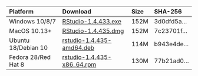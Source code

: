 
| Platform            | Download                                                                                                                                                              | Size | SHA-256                                                                                                              |
| :------------------ | :-------------------------------------------------------------------------------------------------------------------------------------------------------------------- | :--- | :------------------------------------------------------------------------------------------------------------------- |
| Windows 10/8/7      | <a href="https://s3.amazonaws.com/rstudio-ide-build/desktop/windows/RStudio-1.4.433.exe"><i class="fa fa-download"></i> RStudio-1.4.433.exe</a>                       | 152M | <span class="sha256" data-sha256="3d0dfd5a59e765bcab8e2e274ab0ff650cebe3bf95273faa6de657c6b84ecdb3">3d0dfd5a…</span> |
| MacOS 10.13+        | <a href="https://s3.amazonaws.com/rstudio-ide-build/desktop/macos/RStudio-1.4.435.dmg"><i class="fa fa-download"></i> RStudio-1.4.435.dmg</a>                         | 152M | <span class="sha256" data-sha256="7c23701fdc211a78ad276723b8993d3808820f6bafb71019a27ece0288b83266">7c23701f…</span> |
| Ubuntu 18/Debian 10 | <a href="https://s3.amazonaws.com/rstudio-ide-build/desktop/bionic/amd64/rstudio-1.4.435-amd64.deb"><i class="fa fa-download"></i> rstudio-1.4.435-amd64.deb</a>      | 114M | <span class="sha256" data-sha256="b943e4def84419f37af37126be496ac7176686357bbfcd53b528be936e0d51c2">b943e4de…</span> |
| Fedora 28/Red Hat 8 | <a href="https://s3.amazonaws.com/rstudio-ide-build/desktop/centos8/x86_64/rstudio-1.4.435-x86_64.rpm"><i class="fa fa-download"></i> rstudio-1.4.435-x86\_64.rpm</a> | 130M | <span class="sha256" data-sha256="77b21ad0b6eb970107d29886252163b410d88ca0505dbef31f3a5f46514f84da">77b21ad0…</span> |
